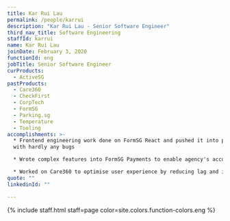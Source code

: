```yaml
---
title: Kar Rui Lau
permalink: /people/karrui
description: "Kar Rui Lau - Senior Software Engineer"
third_nav_title: Software Engineering
staffId: karrui
name: Kar Rui Lau
joinDate: February 3, 2020
functionId: eng
jobTitle: Senior Software Engineer
curProducts:
  - ActiveSG
pastProducts:
  - Care360
  - CheckFirst
  - CorpTech
  - FormSG
  - Parking.sg
  - Temperature
  - Tooling
accomplishments: >-
  * Frontend engineering work done on FormSG React and pushed it into production
  with hardly any bugs

  * Wrote complex features into FormSG Payments to enable agency's accounts to their FormSG

  * Worked on Care360 to optimise user experience by reducing lag and improved frontend application usage
quote: ""
linkedinId: ""

---
```


{% include staff.html staff=page color=site.colors.function-colors.eng %}
